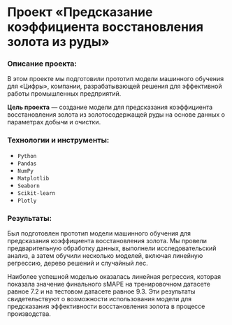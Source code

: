# Проект «Предсказание коэффициента восстановления золота из руды»

### Описание проекта:
В этом проекте мы подготовили прототип модели машинного обучения для «Цифры», компании, разрабатывающей решения для эффективной работы промышленных предприятий. 

**Цель проекта** — создание модели для предсказания коэффициента восстановления золота из золотосодержащей руды на основе данных о параметрах добычи и очистки.



### Технологии и инструменты:
- `Python`
- `Pandas`
- `NumPy`
- `Matplotlib`
- `Seaborn`
- `Scikit-learn`
- `Plotly`

### Результаты:
Был подготовлен прототип модели машинного обучения для предсказания коэффициента восстановления золота. Мы провели предварительную обработку данных, выполнели исследовательский анализ, а затем обучили несколько моделей, включая линейную регрессию, дерево решений и случайный лес. 

Наиболее успешной моделью оказалась линейная регрессия, которая показала значение финального sMAPE на тренировочном датасете равное 7.2 и на тестовом датасете равное 9.3. Эти результаты свидетельствуют о возможности использования модели для предсказания эффективности восстановления золота в процессе производства.


